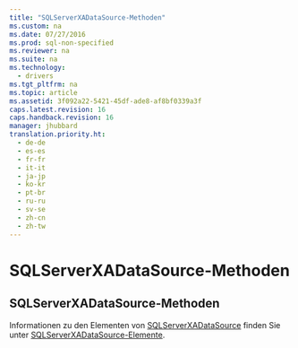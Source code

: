 ```yaml
---
title: "SQLServerXADataSource-Methoden"
ms.custom: na
ms.date: 07/27/2016
ms.prod: sql-non-specified
ms.reviewer: na
ms.suite: na
ms.technology: 
  - drivers
ms.tgt_pltfrm: na
ms.topic: article
ms.assetid: 3f092a22-5421-45df-ade8-af8bf0339a3f
caps.latest.revision: 16
caps.handback.revision: 16
manager: jhubbard
translation.priority.ht: 
  - de-de
  - es-es
  - fr-fr
  - it-it
  - ja-jp
  - ko-kr
  - pt-br
  - ru-ru
  - sv-se
  - zh-cn
  - zh-tw
---
```

# SQLServerXADataSource-Methoden
    
## SQLServerXADataSource\-Methoden  
 Informationen zu den Elementen von [SQLServerXADataSource](../content/SQLServerXADataSource-Class.md) finden Sie unter [SQLServerXADataSource-Elemente](../content/SQLServerXADataSource-Members.md).  
  
  